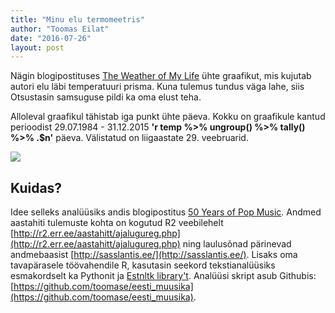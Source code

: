 ```yaml
---
title: "Minu elu termomeetris"
author: "Toomas Eilat"
date: "2016-07-26"
layout: post
---
```








Nägin blogipostituses [The Weather of My Life](http://livingwithdata.com/life_weather.html) ühte graafikut, mis kujutab autori elu läbi temperatuuri prisma. Kuna tulemus tundus väga lahe, siis Otsustasin samsuguse pildi ka oma elust teha.

Alloleval graafikul tähistab iga punkt ühte päeva. Kokku on graafikule kantud perioodist 29.07.1984 - 31.12.2015 __'r temp %>% ungroup() %>% tally() %>% .$n'__ päeva. Välistatud on liigaastate 29. veebruarid.

<img src="{{ site.url }}/img/minu-elu-termomeetris-minu_elu_termomeetris-1.png" style="display: block; margin: auto;" />

## Kuidas?
Idee selleks analüüsiks andis blogipostitus [50 Years of Pop Music](http://kaylinwalker.com/50-years-of-pop-music/). Andmed aastahiti tulemuste kohta on kogutud R2 veebilehelt [http://r2.err.ee/aastahitt/ajalugureg.php](http://r2.err.ee/aastahitt/ajalugureg.php) ning laulusõnad pärinevad andmebaasist [http://sasslantis.ee/](http://sasslantis.ee/). Lisaks oma tavapärasele töövahendile R, kasutasin seekord tekstianalüüsiks esmakordselt ka Pythonit ja [Estnltk library't](http://estnltk.github.io/estnltk/1.4/index.html). 
Analüüsi skript asub Githubis: [https://github.com/toomase/eesti_muusika](https://github.com/toomase/eesti_muusika).
